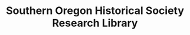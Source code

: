---
layout: repo
title: "Southern Oregon Historical Society Research Library"
id: 25270
permalink: repos/25270/
---